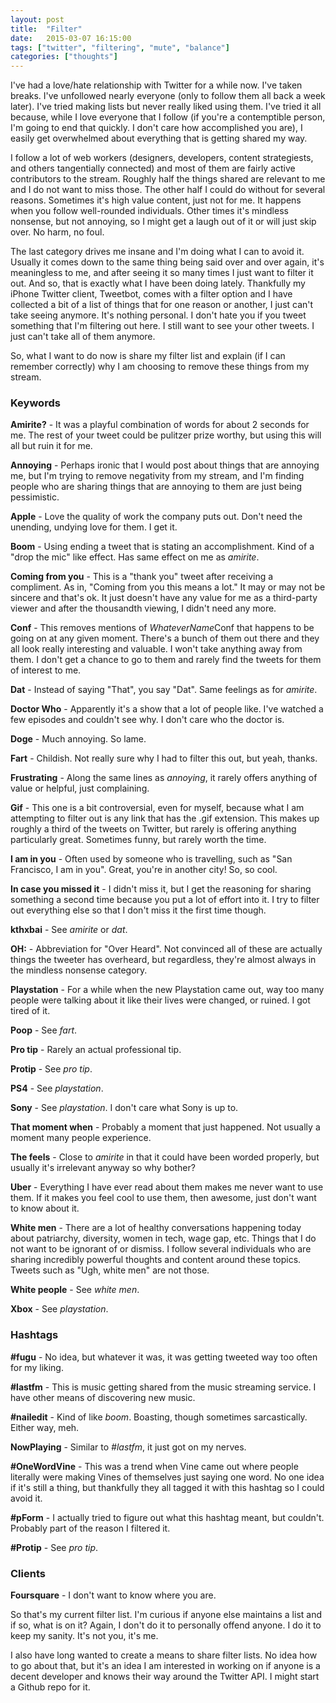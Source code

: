 ```yaml
---
layout: post
title:  "Filter"
date:   2015-03-07 16:15:00
tags: ["twitter", "filtering", "mute", "balance"]
categories: ["thoughts"]
---
```


I've had a love/hate relationship with Twitter for a while now. I've taken breaks. I've unfollowed nearly everyone (only to follow them all back a week later). I've tried making lists but never really liked using them. I've tried it all because, while I love everyone that I follow (if you're a contemptible person, I'm going to end that quickly. I don't care how accomplished you are), I easily get overwhelmed about everything that is getting shared my way.

I follow a lot of web workers (designers, developers, content strategiests, and others tangentially connected) and most of them are fairly active contributors to the stream. Roughly half the things shared are relevant to me and I do not want to miss those. The other half I could do without for several reasons. Sometimes it's high value content, just not for me. It happens when you follow well-rounded individuals. Other times it's mindless nonsense, but not annoying, so I might get a laugh out of it or will just skip over. No harm, no foul.

The last category drives me insane and I'm doing what I can to avoid it. Usually it comes down to the same thing being said over and over again, it's meaningless to me, and after seeing it so many times I just want to filter it out. And so, that is exactly what I have been doing lately. Thankfully my iPhone Twitter client, Tweetbot, comes with a filter option and I have collected a bit of a list of things that for one reason or another, I just can't take seeing anymore. It's nothing personal. I don't hate you if you tweet something that I'm filtering out here. I still want to see your other tweets. I just can't take all of them anymore.

So, what I want to do now is share my filter list and explain (if I can remember correctly) why I am choosing to remove these things from my stream.


### Keywords

**Amirite?** - It was a playful combination of words for about 2 seconds for me. The rest of your tweet could be pulitzer prize worthy, but using this will all but ruin it for me.

**Annoying** - Perhaps ironic that I would post about things that are annoying me, but I'm trying to remove negativity from my stream, and I'm finding people who are sharing things that are annoying to them are just being pessimistic.

**Apple** - Love the quality of work the company puts out. Don't need the unending, undying love for them. I get it.

**Boom** - Using ending a tweet that is stating an accomplishment. Kind of a "drop the mic" like effect. Has same effect on me as *amirite*.

**Coming from you** - This is a "thank you" tweet after receiving a compliment. As in, "Coming from you this means a lot." It may or may not be sincere and that's ok. It just doesn't have any value for me as a third-party viewer and after the thousandth viewing, I didn't need any more.

**Conf** - This removes mentions of *WhateverName*Conf that happens to be going on at any given moment. There's a bunch of them out there and they all look really interesting and valuable. I won't take anything away from them. I don't get a chance to go to them and rarely find the tweets for them of interest to me.

**Dat** - Instead of saying "That", you say "Dat". Same feelings as for *amirite*.

**Doctor Who** - Apparently it's a show that a lot of people like. I've watched a few episodes and couldn't see why. I don't care who the doctor is.

**Doge** - Much annoying. So lame.

**Fart** - Childish. Not really sure why I had to filter this out, but yeah, thanks.

**Frustrating** - Along the same lines as *annoying*, it rarely offers anything of value or helpful, just complaining.

**Gif** - This one is a bit controversial, even for myself, because what I am attempting to filter out is any link that has the .gif extension. This makes up roughly a third of the tweets on Twitter, but rarely is offering anything particularly great. Sometimes funny, but rarely worth the time.

**I am in you** - Often used by someone who is travelling, such as "San Francisco, I am in you". Great, you're in another city! So, so cool.

**In case you missed it** - I didn't miss it, but I get the reasoning for sharing something a second time because you put a lot of effort into it. I try to filter out everything else so that I don't miss it the first time though.

**kthxbai** - See *amirite* or *dat*.

**OH:** - Abbreviation for "Over Heard". Not convinced all of these are actually things the tweeter has overheard, but regardless, they're almost always in the mindless nonsense category.

**Playstation** - For a while when the new Playstation came out, way too many people were talking about it like their lives were changed, or ruined. I got tired of it.

**Poop** - See *fart*.

**Pro tip** - Rarely an actual professional tip.

**Protip** - See *pro tip*.

**PS4** - See *playstation*.

**Sony** - See *playstation*. I don't care what Sony is up to.

**That moment when** - Probably a moment that just happened. Not usually a moment many people experience.

**The feels** - Close to *amirite* in that it could have been worded properly, but usually it's irrelevant anyway so why bother?

**Uber** - Everything I have ever read about them makes me never want to use them. If it makes you feel cool to use them, then awesome, just don't want to know about it.

**White men** - There are a lot of healthy conversations happening today about patriarchy, diversity, women in tech, wage gap, etc. Things that I do not want to be ignorant of or dismiss. I follow several individuals who are sharing incredibly powerful thoughts and content around these topics. Tweets such as "Ugh, white men" are not those.

**White people** - See *white men*.

**Xbox** - See *playstation*.


### Hashtags

**#fugu** - No idea, but whatever it was, it was getting tweeted way too often for my liking.

**#lastfm** - This is music getting shared from the music streaming service. I have other means of discovering new music.

**#nailedit** - Kind of like *boom*. Boasting, though sometimes sarcastically. Either way, meh.

**NowPlaying** - Similar to *#lastfm*, it just got on my nerves.

**#OneWordVine** - This was a trend when Vine came out where people literally were making Vines of themselves just saying one word. No one idea if it's still a thing, but thankfully they all tagged it with this hashtag so I could avoid it.

**#pForm** - I actually tried to figure out what this hashtag meant, but couldn't. Probably part of the reason I filtered it.

**#Protip** - See *pro tip*.


### Clients

**Foursquare** - I don't want to know where you are.


So that's my current filter list. I'm curious if anyone else maintains a list and if so, what is on it? Again, I don't do it to personally offend anyone. I do it to keep my sanity. It's not you, it's me.

I also have long wanted to create a means to share filter lists. No idea how to go about that, but it's an idea I am interested in working on if anyone is a decent developer and knows their way around the Twitter API. I might start a Github repo for it.